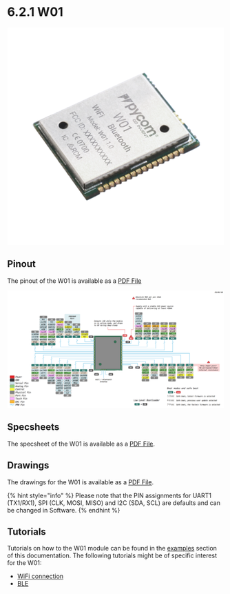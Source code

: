 # 6.2.1 W01

![](../../.gitbook/assets/w01.png)

## Pinout

The pinout of the W01 is available as a [PDF File](https://docs.pycom.io/chapter/datasheets/downloads/w01-pinout.pdf)

![](../../.gitbook/assets/w01-pinout.png)

## Specsheets

The specsheet of the W01 is available as a [PDF File](https://docs.pycom.io/chapter/datasheets/downloads/w01-specsheet.pdf).

## Drawings

The drawings for the W01 is available as a [PDF File](https://docs.pycom.io/chapter/datasheets/downloads/w01-drawing.pdf).

{% hint style="info" %}
Please note that the PIN assignments for UART1 \(TX1/RX1\), SPI \(CLK, MOSI, MISO\) and I2C \(SDA, SCL\) are defaults and can be changed in Software.
{% endhint %}

## Tutorials

Tutorials on how to the W01 module can be found in the [examples](https://docs.pycom.io/chapter/tutorials/) section of this documentation. The following tutorials might be of specific interest for the W01:

* [WiFi connection](https://docs.pycom.io/chapter/tutorials/all/wlan.html)
* [BLE](https://docs.pycom.io/chapter/tutorials/all/ble.html)

